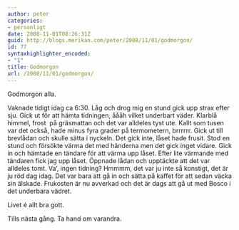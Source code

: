 ```yaml
---
author: peter
categories:
- personligt
date: 2008-11-01T08:26:31Z
guid: http://blogs.merikan.com/peter/2008/11/01/godmorgon/
id: 77
syntaxhighlighter_encoded:
- "1"
title: Godmorgon
url: /2008/11/01/godmorgon/
---
```


Godmorgon alla.

Vaknade tidigt idag ca 6:30. Låg och drog mig en stund gick upp strax efter sju. Gick ut för att hämta tidningen, åååh vilket underbart väder. Klarblå himmel, frost  på gräsmattan och det var alldeles tyst ute. Kallt som tusen var det också, hade minus fyra grader på termometern, brrrrrr. Gick ut till brevlådan och skulle sätta i nyckeln. Det gick inte, låset hade frusit. Stod en stund och försökte värma det med händerna men det gick inget vidare. Gick in och hämtade en tändare för att värma upp låset. Efter lite värmande med tändaren fick jag upp låset. Öppnade lådan och upptäckte att det var alldeles tomt. Va’, ingen tidning? Hmmmm, det var ju inte så konstigt, det är ju röd dag idag. Det var bara att gå in och sätta på kaffet för att sedan väcka sin älskade. Frukosten är nu avverkad och det är dags att gå ut med Bosco i det underbara vädret.

Livet é allt bra gott.

Tills nästa gång. Ta hand om varandra.
